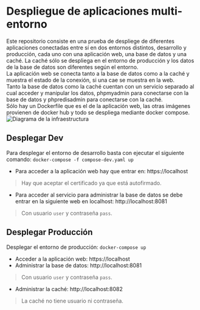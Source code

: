 # Despliegue de aplicaciones multi-entorno
Este repositorio consiste en una prueba de despliege de diferentes aplicaciones conectadas entre sí en dos entornos distintos, desarrollo y producción, cada uno con una aplicación web, una base de datos y una caché. La caché sólo se despliega en el entorno de producción y los datos de la base de datos son diferentes según el entorno.<br>
La aplicación web se conecta tanto a la base de datos como a la caché y muestra el estado de la conexión, si una cae se muestra en la web.<br>
Tanto la base de datos como la caché cuentan con un servicio separado al cual acceder y manipular los datos, phpmyadmin para conectarse con la base de datos y phpredisadmin para conectarse con la caché.<br>
Sólo hay un Dockerfile que es el de la aplicación web, las otras imágenes provienen de docker hub y todo se despliega mediante docker compose.<br>
![Diagrama de la infraestructura](./Diagrama.png)

## Desplegar Dev
Para desplegar el entorno de desarrollo basta con ejecutar el siguiente comando:
`docker-compose -f compose-dev.yaml up`

* Para acceder a la aplicación web hay que entrar en: https://localhost
> Hay que aceptar el certificado ya que está autofirmado.

* Para acceder al servicio para administrar la base de datos se debe entrar en la siguiente web en localhost: http://localhost:8081
> Con usuario `user` y contraseña `pass`.

## Desplegar Producción
Desplegar el entorno de producción:
`docker-compose up`

* Acceder a la aplicación web: https://localhost
* Administrar la base de datos: http://localhost:8081
> Con usuario `user` y contraseña `pass`.

* Administrar la caché: http://localhost:8082
> La caché no tiene usuario ni contraseña.
